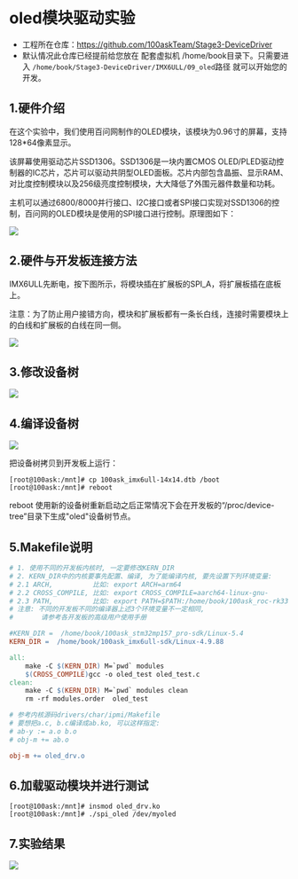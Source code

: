 # oled模块驱动实验
* 工程所在仓库：https://github.com/100askTeam/Stage3-DeviceDriver
* 默认情况此仓库已经提前给您放在 配套虚拟机 /home/book目录下。只需要进入 `/home/book/Stage3-DeviceDriver/IMX6ULL/09_oled`路径 就可以开始您的开发。


## 1.硬件介绍

在这个实验中，我们使用百问网制作的OLED模块，该模块为0.96寸的屏幕，支持128*64像素显示。

该屏幕使用驱动芯片SSD1306。SSD1306是一块内置CMOS OLED/PLED驱动控制器的IC芯片，芯片可以驱动共阴型OLED面板。芯片内部包含晶振、显示RAM、对比度控制模块以及256级亮度控制模块，大大降低了外围元器件数量和功耗。

主机可以通过6800/8000并行接口、I2C接口或者SPI接口实现对SSD1306的控制，百问网的OLED模块是使用的SPI接口进行控制。原理图如下：

![](https://cdn.staticaly.com/gh/DongshanPI/LinuxCodeLibrary-Photos@master/Nxp/IMX6ULL/Pro/09-oleddriver_hardware.jpg)





## 2.硬件与开发板连接方法

IMX6ULL先断电，按下图所示，将模块插在扩展板的SPI_A，将扩展板插在底板上。

注意：为了防止用户接错方向，模块和扩展板都有一条长白线，连接时需要模块上的白线和扩展板的白线在同一侧。

![](https://cdn.staticaly.com/gh/DongshanPI/LinuxCodeLibrary-Photos@master/Nxp/IMX6ULL/Pro/09-oleddriver_connect.jpg)



## 3.修改设备树

![](https://cdn.staticaly.com/gh/DongshanPI/LinuxCodeLibrary-Photos@master/Nxp/IMX6ULL/Pro/09-oleddriver_dts.jpg)





## 4.编译设备树

![](https://cdn.staticaly.com/gh/DongshanPI/LinuxCodeLibrary-Photos@master/Nxp/IMX6ULL/Pro/09-oleddriver_make_dtbs.jpg)

把设备树拷贝到开发板上运行：

```
[root@100ask:/mnt]# cp 100ask_imx6ull-14x14.dtb /boot
[root@100ask:/mnt]# reboot
```

reboot 使用新的设备树重新启动之后正常情况下会在开发板的“/proc/device-tree”目录下生成"oled"设备树节点。



## 5.Makefile说明

```makefile
# 1. 使用不同的开发板内核时, 一定要修改KERN_DIR
# 2. KERN_DIR中的内核要事先配置、编译, 为了能编译内核, 要先设置下列环境变量:
# 2.1 ARCH,          比如: export ARCH=arm64
# 2.2 CROSS_COMPILE, 比如: export CROSS_COMPILE=aarch64-linux-gnu-
# 2.3 PATH,          比如: export PATH=$PATH:/home/book/100ask_roc-rk3399-pc/ToolChain-6.3.1/gcc-linaro-6.3.1-2017.05-x86_64_aarch64-linux-gnu/bin 
# 注意: 不同的开发板不同的编译器上述3个环境变量不一定相同,
#       请参考各开发板的高级用户使用手册

#KERN_DIR =  /home/book/100ask_stm32mp157_pro-sdk/Linux-5.4
KERN_DIR =  /home/book/100ask_imx6ull-sdk/Linux-4.9.88

all:
	make -C $(KERN_DIR) M=`pwd` modules 
	$(CROSS_COMPILE)gcc -o oled_test oled_test.c
clean:
	make -C $(KERN_DIR) M=`pwd` modules clean
	rm -rf modules.order  oled_test

# 参考内核源码drivers/char/ipmi/Makefile
# 要想把a.c, b.c编译成ab.ko, 可以这样指定:
# ab-y := a.o b.o
# obj-m += ab.o

obj-m += oled_drv.o
```



## 6.加载驱动模块并进行测试

```
[root@100ask:/mnt]# insmod oled_drv.ko
[root@100ask:/mnt]# ./spi_oled /dev/myoled
```



## 7.实验结果

![](https://cdn.staticaly.com/gh/DongshanPI/LinuxCodeLibrary-Photos@master/Nxp/IMX6ULL/Pro/09-oleddriver_connect.jpg)










